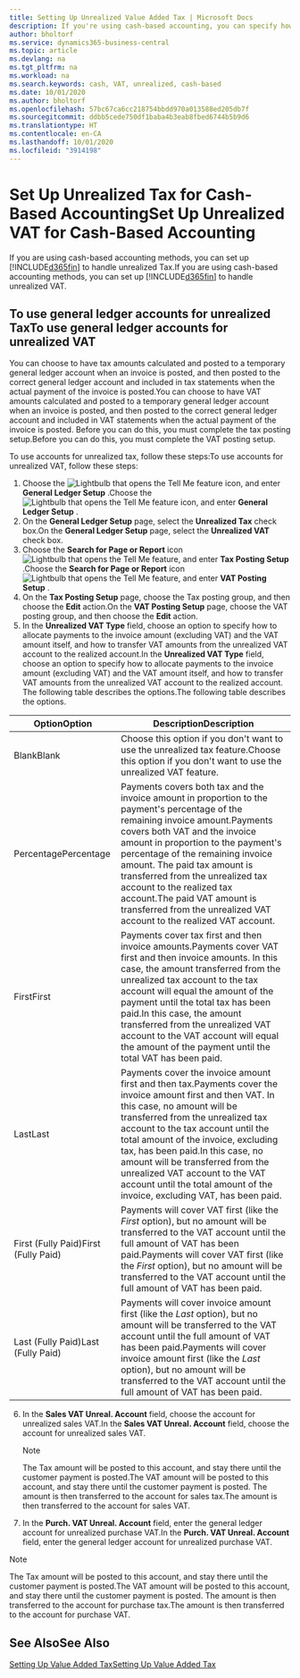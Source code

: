 ```yaml
---
title: Setting Up Unrealized Value Added Tax | Microsoft Docs
description: If you're using cash-based accounting, you can specify how to handle unrealized tax for sales and purchases.
author: bholtorf
ms.service: dynamics365-business-central
ms.topic: article
ms.devlang: na
ms.tgt_pltfrm: na
ms.workload: na
ms.search.keywords: cash, VAT, unrealized, cash-based
ms.date: 10/01/2020
ms.author: bholtorf
ms.openlocfilehash: 57bc67ca6cc218754bbdd970a013588ed205db7f
ms.sourcegitcommit: ddbb5cede750df1baba4b3eab8fbed6744b5b9d6
ms.translationtype: HT
ms.contentlocale: en-CA
ms.lasthandoff: 10/01/2020
ms.locfileid: "3914198"
---
```

# <a name="set-up-unrealized-vat-for-cash-based-accounting"></a><span data-ttu-id="6d6c7-103">Set Up Unrealized Tax for Cash-Based Accounting</span><span class="sxs-lookup"><span data-stu-id="6d6c7-103">Set Up Unrealized VAT for Cash-Based Accounting</span></span>
<span data-ttu-id="6d6c7-104">If you are using cash-based accounting methods, you can set up [!INCLUDE[d365fin](includes/d365fin_md.md)] to handle unrealized Tax.</span><span class="sxs-lookup"><span data-stu-id="6d6c7-104">If you are using cash-based accounting methods, you can set up [!INCLUDE[d365fin](includes/d365fin_md.md)] to handle unrealized VAT.</span></span>

## <a name="to-use-general-ledger-accounts-for-unrealized-vat"></a><span data-ttu-id="6d6c7-105">To use general ledger accounts for unrealized Tax</span><span class="sxs-lookup"><span data-stu-id="6d6c7-105">To use general ledger accounts for unrealized VAT</span></span>
<span data-ttu-id="6d6c7-106">You can choose to have tax amounts calculated and posted to a temporary general ledger account when an invoice is posted, and then posted to the correct general ledger account and included in tax statements when the actual payment of the invoice is posted.</span><span class="sxs-lookup"><span data-stu-id="6d6c7-106">You can choose to have VAT amounts calculated and posted to a temporary general ledger account when an invoice is posted, and then posted to the correct general ledger account and included in VAT statements when the actual payment of the invoice is posted.</span></span> <span data-ttu-id="6d6c7-107">Before you can do this, you must complete the tax posting setup.</span><span class="sxs-lookup"><span data-stu-id="6d6c7-107">Before you can do this, you must complete the VAT posting setup.</span></span>

<span data-ttu-id="6d6c7-108">To use accounts for unrealized tax, follow these steps:</span><span class="sxs-lookup"><span data-stu-id="6d6c7-108">To use accounts for unrealized VAT, follow these steps:</span></span>
1. <span data-ttu-id="6d6c7-109">Choose the ![Lightbulb that opens the Tell Me feature](media/ui-search/search_small.png "Tell me what you want to do") icon, and enter **General Ledger Setup** .</span><span class="sxs-lookup"><span data-stu-id="6d6c7-109">Choose the ![Lightbulb that opens the Tell Me feature](media/ui-search/search_small.png "Tell me what you want to do") icon, and enter **General Ledger Setup** .</span></span>
2. <span data-ttu-id="6d6c7-110">On the **General Ledger Setup** page, select the **Unrealized Tax** check box.</span><span class="sxs-lookup"><span data-stu-id="6d6c7-110">On the **General Ledger Setup** page, select the **Unrealized VAT** check box.</span></span>
3. <span data-ttu-id="6d6c7-111">Choose the **Search for Page or Report** icon ![Lightbulb that opens the Tell Me feature](media/ui-search/search_small.png "Tell me what you want to do"), and enter **Tax Posting Setup** .</span><span class="sxs-lookup"><span data-stu-id="6d6c7-111">Choose the **Search for Page or Report** icon ![Lightbulb that opens the Tell Me feature](media/ui-search/search_small.png "Tell me what you want to do"), and enter **VAT Posting Setup** .</span></span>
4. <span data-ttu-id="6d6c7-112">On the **Tax Posting Setup** page, choose the Tax posting group, and then choose the **Edit** action.</span><span class="sxs-lookup"><span data-stu-id="6d6c7-112">On the **VAT Posting Setup** page, choose the VAT posting group, and then choose the **Edit** action.</span></span>
5. <span data-ttu-id="6d6c7-113">In the **Unrealized VAT Type** field, choose an option to specify how to allocate payments to the invoice amount (excluding VAT) and the VAT amount itself, and how to transfer VAT amounts from the unrealized VAT account to the realized account.</span><span class="sxs-lookup"><span data-stu-id="6d6c7-113">In the **Unrealized VAT Type** field, choose an option to specify how to allocate payments to the invoice amount (excluding VAT) and the VAT amount itself, and how to transfer VAT amounts from the unrealized VAT account to the realized account.</span></span> <span data-ttu-id="6d6c7-114">The following table describes the options.</span><span class="sxs-lookup"><span data-stu-id="6d6c7-114">The following table describes the options.</span></span>

| <span data-ttu-id="6d6c7-115">Option</span><span class="sxs-lookup"><span data-stu-id="6d6c7-115">Option</span></span> | <span data-ttu-id="6d6c7-116">Description</span><span class="sxs-lookup"><span data-stu-id="6d6c7-116">Description</span></span> |
| --- | --- |
| <span data-ttu-id="6d6c7-117">Blank</span><span class="sxs-lookup"><span data-stu-id="6d6c7-117">Blank</span></span> | <span data-ttu-id="6d6c7-118">Choose this option if you don't want to use the unrealized tax feature.</span><span class="sxs-lookup"><span data-stu-id="6d6c7-118">Choose this option if you don't want to use the unrealized VAT feature.</span></span> |
| <span data-ttu-id="6d6c7-119">Percentage</span><span class="sxs-lookup"><span data-stu-id="6d6c7-119">Percentage</span></span> | <span data-ttu-id="6d6c7-120">Payments covers both tax and the invoice amount in proportion to the payment's percentage of the remaining invoice amount.</span><span class="sxs-lookup"><span data-stu-id="6d6c7-120">Payments covers both VAT and the invoice amount in proportion to the payment's percentage of the remaining invoice amount.</span></span> <span data-ttu-id="6d6c7-121">The paid tax amount is transferred from the unrealized tax account to the realized tax account.</span><span class="sxs-lookup"><span data-stu-id="6d6c7-121">The paid VAT amount is transferred from the unrealized VAT account to the realized VAT account.</span></span> |
| <span data-ttu-id="6d6c7-122">First</span><span class="sxs-lookup"><span data-stu-id="6d6c7-122">First</span></span> | <span data-ttu-id="6d6c7-123">Payments cover tax first and then invoice amounts.</span><span class="sxs-lookup"><span data-stu-id="6d6c7-123">Payments cover VAT first and then invoice amounts.</span></span> <span data-ttu-id="6d6c7-124">In this case, the amount transferred from the unrealized tax account to the tax account will equal the amount of the payment until the total tax has been paid.</span><span class="sxs-lookup"><span data-stu-id="6d6c7-124">In this case, the amount transferred from the unrealized VAT account to the VAT account will equal the amount of the payment until the total VAT has been paid.</span></span> |
| <span data-ttu-id="6d6c7-125">Last</span><span class="sxs-lookup"><span data-stu-id="6d6c7-125">Last</span></span> | <span data-ttu-id="6d6c7-126">Payments cover the invoice amount first and then tax.</span><span class="sxs-lookup"><span data-stu-id="6d6c7-126">Payments cover the invoice amount first and then VAT.</span></span> <span data-ttu-id="6d6c7-127">In this case, no amount will be transferred from the unrealized tax account to the tax account until the total amount of the invoice, excluding tax, has been paid.</span><span class="sxs-lookup"><span data-stu-id="6d6c7-127">In this case, no amount will be transferred from the unrealized VAT account to the VAT account until the total amount of the invoice, excluding VAT, has been paid.</span></span> |
| <span data-ttu-id="6d6c7-128">First (Fully Paid)</span><span class="sxs-lookup"><span data-stu-id="6d6c7-128">First (Fully Paid)</span></span> | <span data-ttu-id="6d6c7-129">Payments will cover VAT first (like the _First_ option), but no amount will be transferred to the VAT account until the full amount of VAT has been paid.</span><span class="sxs-lookup"><span data-stu-id="6d6c7-129">Payments will cover VAT first (like the _First_ option), but no amount will be transferred to the VAT account until the full amount of VAT has been paid.</span></span> |
| <span data-ttu-id="6d6c7-130">Last (Fully Paid)</span><span class="sxs-lookup"><span data-stu-id="6d6c7-130">Last (Fully Paid)</span></span> | <span data-ttu-id="6d6c7-131">Payments will cover invoice amount first (like the _Last_ option), but no amount will be transferred to the VAT account until the full amount of VAT has been paid.</span><span class="sxs-lookup"><span data-stu-id="6d6c7-131">Payments will cover invoice amount first (like the _Last_ option), but no amount will be transferred to the VAT account until the full amount of VAT has been paid.</span></span> |

6. <span data-ttu-id="6d6c7-132">In the **Sales VAT Unreal. Account** field, choose the account for unrealized sales VAT.</span><span class="sxs-lookup"><span data-stu-id="6d6c7-132">In the **Sales VAT Unreal. Account** field, choose the account for unrealized sales VAT.</span></span>

    > [!NOTE]  
    > <span data-ttu-id="6d6c7-133">The Tax amount will be posted to this account, and stay there until the customer payment is posted.</span><span class="sxs-lookup"><span data-stu-id="6d6c7-133">The VAT amount will be posted to this account, and stay there until the customer payment is posted.</span></span> <span data-ttu-id="6d6c7-134">The amount is then transferred to the account for sales tax.</span><span class="sxs-lookup"><span data-stu-id="6d6c7-134">The amount is then transferred to the account for sales VAT.</span></span>
7. <span data-ttu-id="6d6c7-135">In the **Purch. VAT Unreal. Account** field, enter the general ledger account for unrealized purchase VAT.</span><span class="sxs-lookup"><span data-stu-id="6d6c7-135">In the **Purch. VAT Unreal. Account** field, enter the general ledger account for unrealized purchase VAT.</span></span>

> [!NOTE]  
> <span data-ttu-id="6d6c7-136">The Tax amount will be posted to this account, and stay there until the customer payment is posted.</span><span class="sxs-lookup"><span data-stu-id="6d6c7-136">The VAT amount will be posted to this account, and stay there until the customer payment is posted.</span></span> <span data-ttu-id="6d6c7-137">The amount is then transferred to the account for purchase tax.</span><span class="sxs-lookup"><span data-stu-id="6d6c7-137">The amount is then transferred to the account for purchase VAT.</span></span>

## <a name="see-also"></a><span data-ttu-id="6d6c7-138">See Also</span><span class="sxs-lookup"><span data-stu-id="6d6c7-138">See Also</span></span>
[<span data-ttu-id="6d6c7-139">Setting Up Value Added Tax</span><span class="sxs-lookup"><span data-stu-id="6d6c7-139">Setting Up Value Added Tax</span></span>](finance-setup-vat.md)
